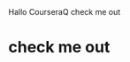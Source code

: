 <!DOCTYPE html>
<html>
<head>
	Hallo CourseraQ check me out
</head>
<body>
<h1>
	check me out
</h1>
</body>
</html>
